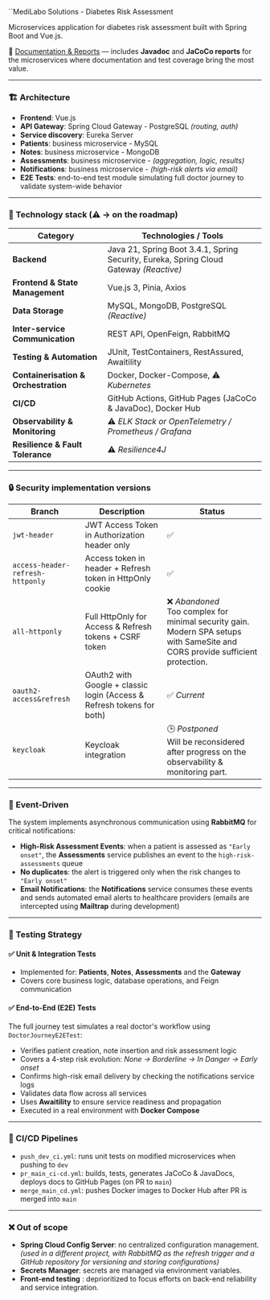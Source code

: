 ``MediLabo Solutions - Diabetes Risk Assessment

Microservices application for diabetes risk assessment built with Spring Boot and Vue.js.

📄 [Documentation & Reports](https://mr-boubakour.github.io/-BOUBAKOUR-MohamedRedha-p9-MicroServices-spring/) — includes **Javadoc** and **JaCoCo reports** for the microservices where documentation and test coverage bring the most value.

---

### 🏗️ Architecture

- **Frontend**: Vue.js
- **API Gateway**: Spring Cloud Gateway - PostgreSQL *(routing, auth)*
- **Service discovery**: Eureka Server
- **Patients**: business microservice - MySQL
- **Notes**: business microservice - MongoDB
- **Assessments**: business microservice - *(aggregation, logic, results)*
- **Notifications**: business microservice - *(high-risk alerts via email)*
- **E2E Tests**: end-to-end test module simulating full doctor journey to validate system-wide behavior

---

### 🧰 Technology stack  (⚠️ → on the roadmap)

| Category                             | Technologies / Tools                                                                   |
|--------------------------------------|----------------------------------------------------------------------------------------|
| **Backend**                          | Java 21, Spring Boot 3.4.1, Spring Security, Eureka, Spring Cloud Gateway *(Reactive)* |
| **Frontend & State Management**      | Vue.js 3, Pinia, Axios                                                                 |
| **Data Storage**                     | MySQL, MongoDB, PostgreSQL *(Reactive)*                                                |
| **Inter-service Communication**      | REST API, OpenFeign, RabbitMQ                                                          |
| **Testing & Automation**             | JUnit, TestContainers, RestAssured, Awaitility                                         |
| **Containerisation & Orchestration** | Docker, Docker-Compose, ⚠️ *Kubernetes*                                                |
| **CI/CD**                            | GitHub Actions, GitHub Pages (JaCoCo & JavaDoc), Docker Hub                            |
| **Observability & Monitoring**       | ⚠️ *ELK Stack or OpenTelemetry / Prometheus / Grafana*                                 |
| **Resilience & Fault Tolerance**     | ⚠️ *Resilience4J*                                                                      |


---

### 🔒 Security implementation versions

| Branch | Description | Status                                                                                                                           |
|--------|-------------|----------------------------------------------------------------------------------------------------------------------------------|
| `jwt-header` | JWT Access Token in Authorization header only | ✅                                                                                                                                |
| `access-header-refresh-httponly` | Access token in header + Refresh token in HttpOnly cookie | ✅                                                                                                                                |
| `all-httponly` | Full HttpOnly for Access & Refresh tokens + CSRF token | ❌ *Abandoned*<br/>Too complex for minimal security gain. Modern SPA setups with SameSite and CORS provide sufficient protection. |
| `oauth2-access&refresh` | OAuth2 with Google + classic login (Access & Refresh tokens for both) | ✅ *Current*                                                                                                                      |
| `keycloak` | Keycloak integration | 🕒 *Postponed*<br/>Will be reconsidered after progress on the observability & monitoring part.                                   |

---

### 🔔 Event-Driven

The system implements asynchronous communication using **RabbitMQ** for critical notifications:

- **High-Risk Assessment Events**: when a patient is assessed as `"Early onset"`, the **Assessments** service publishes an event to the `high-risk-assessments` queue
- **No duplicates**: the alert is triggered only when the risk changes to `"Early onset"`
- **Email Notifications**: the **Notifications** service consumes these events and sends automated email alerts to healthcare providers (emails are intercepted using **Mailtrap** during development)

---

### 🧪 Testing Strategy

#### ✅ Unit & Integration Tests

- Implemented for: **Patients**, **Notes**, **Assessments** and the **Gateway**
- Covers core business logic, database operations, and Feign communication

#### ✅ End-to-End (E2E) Tests

The full journey test simulates a real doctor's workflow using `DoctorJourneyE2ETest`:
- Verifies patient creation, note insertion and risk assessment logic
- Covers a 4-step risk evolution: *None → Borderline → In Danger → Early onset*
- Confirms high-risk email delivery by checking the notifications service logs
- Validates data flow across all services
- Uses **Awaitility** to ensure service readiness and propagation
- Executed in a real environment with **Docker Compose**

---

### 🚀 CI/CD Pipelines

- `push_dev_ci.yml`: runs unit tests on modified microservices when pushing to `dev`
- `pr_main_ci-cd.yml`: builds, tests, generates JaCoCo & JavaDocs, deploys docs to GitHub Pages (on PR to `main`)
- `merge_main_cd.yml`: pushes Docker images to Docker Hub after PR is merged into `main`

---

### ❌ Out of scope

- **Spring Cloud Config Server**: no centralized configuration management. *(used in a different project, with RabbitMQ as the refresh trigger and a GitHub repository for versioning and storing configurations)*
- **Secrets Manager**: secrets are managed via environment variables.
- **Front-end testing** : deprioritized to focus efforts on back-end reliability and service integration.